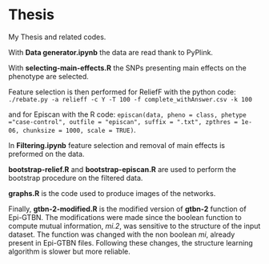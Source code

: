 # Thesis
My Thesis and related codes.

With **Data generator.ipynb** the data are read thank to PyPlink.

With **selecting-main-effects.R** the SNPs presenting main effects on the phenotype are selected.

Feature selection is then performed for ReliefF with the python code:
`./rebate.py -a relieff -c Y -T 100 -f complete_withAnswer.csv -k 100`

and for Episcan with the R code:
`episcan(data, pheno = class, phetype ="case-control", outfile = "episcan", suffix = ".txt", zpthres = 1e-06, chunksize = 1000, scale = TRUE)`.

In **Filtering.ipynb** feature selection and removal of main effects is preformed on the data.

**bootstrap-relief.R** and **bootstrap-episcan.R** are used to perform the bootstrap procedure on the filtered data.

**graphs.R** is the code used to produce images of the networks.

Finally, **gtbn-2-modified.R** is the modified version of **gtbn-2** function of Epi-GTBN. The modifications were made since the boolean function to compute mutual information, *mi.2*, was sensitive to the structure of the input dataset. The function was changed with the non boolean *mi*, already present in Epi-GTBN files. Following these changes, the structure learning algorithm is slower but more reliable.
